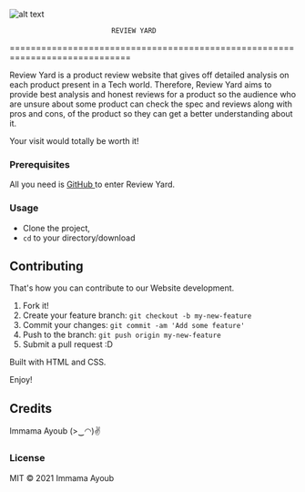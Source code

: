 ![alt text](hero-img-2.png "Logo Title Text 1")

 
                             REVIEW YARD  
=============================================================================

Review Yard is a product review website that gives off detailed analysis on each product present in a Tech world.
Therefore, Review Yard aims to provide best analysis and honest reviews for a product so the audience who are unsure about some product can check the spec and reviews along with pros and cons, of the product so they can get a better understanding about it. 

Your visit would totally be worth it!

### Prerequisites

All you need is <a href="https://www.python.org/"> GitHub </a>to enter Review Yard.

### Usage

- Clone the project, 
- <code>cd</code> to your directory/download

## Contributing
That's how you can contribute to our Website development.
1. Fork it!
2. Create your feature branch: `git checkout -b my-new-feature`
3. Commit your changes: `git commit -am 'Add some feature'`
4. Push to the branch: `git push origin my-new-feature`
5. Submit a pull request :D

Built with HTML and CSS.

Enjoy!

## Credits

Immama Ayoub (>‿◠)✌

### License 
MIT
© 2021 Immama Ayoub
